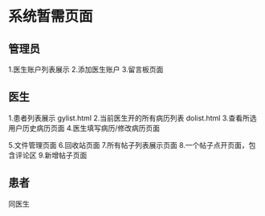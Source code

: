 # 系统暂需页面

## 管理员
1.医生账户列表展示
2.添加医生账户
3.留言板页面

## 医生
1.患者列表展示 gylist.html
2.当前医生开的所有病历列表 dolist.html
3.查看所选用户历史病历页面
4.医生填写病历/修改病历页面

5.文件管理页面
6.回收站页面
7.所有帖子列表展示页面
8.一个帖子点开页面，包含评论区
9.新增帖子页面

## 患者
同医生
